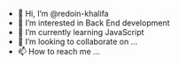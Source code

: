 - 👋 Hi, I’m @redoin-khalifa
- 👀 I’m interested in Back End development 
- 🌱 I’m currently learning JavaScript
- 💞️ I’m looking to collaborate on ...
- 📫 How to reach me ...

<!---
redoin-khalifa/redoin-khalifa is a ✨ special ✨ repository because its `README.md` (this file) appears on your GitHub profile.
You can click the Preview link to take a look at your changes.
--->
